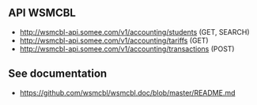 ## API WSMCBL

* http://wsmcbl-api.somee.com/v1/accounting/students (GET, SEARCH)
* http://wsmcbl-api.somee.com/v1/accounting/tariffs (GET)
* http://wsmcbl-api.somee.com/v1/accounting/transactions (POST)

## See documentation

* https://github.com/wsmcbl/wsmcbl.doc/blob/master/README.md